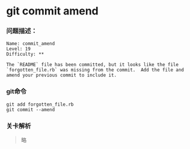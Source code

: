# git commit amend

### 问题描述：

```text
Name: commit_amend
Level: 19
Difficulty: **

The `README` file has been committed, but it looks like the file `forgotten_file.rb` was missing from the commit.  Add the file and amend your previous commit to include it.
```

### git命令

```shell
git add forgotten_file.rb
git commit --amend
```

### 关卡解析

> 略